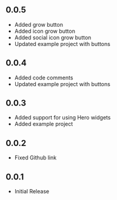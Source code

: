 ## 0.0.5

* Added grow button
* Added icon grow button
* Added social icon grow button
* Updated example project with buttons

## 0.0.4

* Added code comments
* Updated example project with buttons

## 0.0.3

* Added support for using Hero widgets
* Added example project

## 0.0.2

* Fixed Github link

## 0.0.1

* Initial Release
